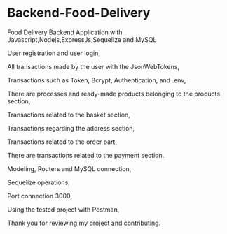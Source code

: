 # Backend-Food-Delivery


Food Delivery Backend Application with Javascript,Nodejs,ExpressJs,Sequelize and MySQL

User registration and user login,

All transactions made by the user with the JsonWebTokens,

Transactions such as Token, Bcrypt, Authentication, and .env,

There are processes and ready-made products belonging to the products section,

Transactions related to the basket section,

Transactions regarding the address section,

Transactions related to the order part,

There are transactions related to the payment section.

Modeling, Routers and MySQL connection,

Sequelize operations,

Port connection 3000,

Using the tested project with Postman,

Thank you for reviewing my project and contributing.





